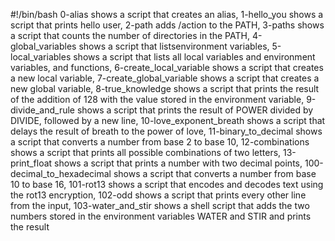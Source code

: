 #!/bin/bash
0-alias shows a script that creates an alias, 1-hello_you shows a script that prints hello user, 2-path adds /action to the PATH, 3-paths shows a script that counts the number of directories in the PATH, 4-global_variables shows a script that listsenvironment variables, 5-local_variables shows a script that lists all local variables and environment variables, and functions, 6-create_local_variable shows a script that creates a new local variable, 7-create_global_variable shows a script that creates a new global variable, 8-true_knowledge shows a script that prints the result of the addition of 128 with the value stored in the environment variable, 9-divide_and_rule shows a script that prints the result of POWER divided by DIVIDE, followed by a new line, 10-love_exponent_breath shows a script that delays the result of breath to the power of love, 11-binary_to_decimal shows a script that converts a number from base 2 to base 10, 12-combinations shows a script that prints all possible combinations of two letters, 13-print_float shows a script that prints a number with two decimal points, 100-decimal_to_hexadecimal shows a script that converts a number from base 10 to base 16, 101-rot13 shows a script that encodes and decodes text using the rot13 encryption, 102-odd shows a script that prints every other line from the input, 103-water_and_stir shows a shell script that adds the two numbers stored in the environment variables WATER and STIR and prints the result
